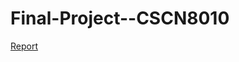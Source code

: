 # Final-Project--CSCN8010


[Report](https://69Anish69.github.io/Final-Project--CSCN8010/index.html)


